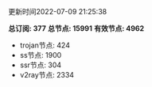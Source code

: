 更新时间2022-07-09 21:25:38

**总订阅: 377**
**总节点: 15991**
**有效节点: 4962**
- trojan节点: 424
- ss节点: 1900
- ssr节点: 304
- v2ray节点: 2334
